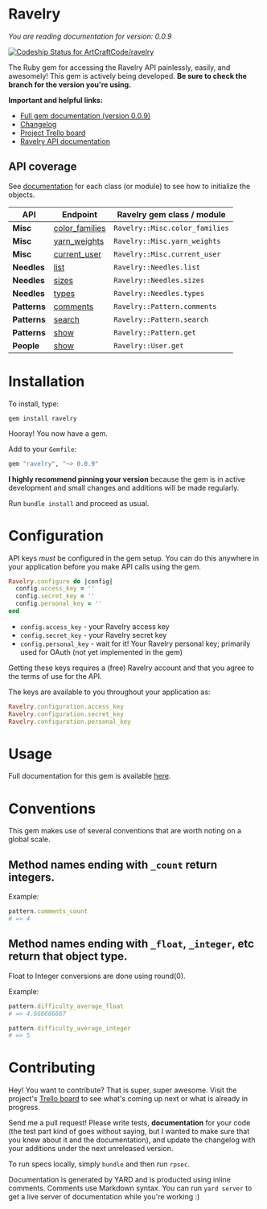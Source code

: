# Ravelry

_You are reading documentation for version: 0.0.9_

[ ![Codeship Status for ArtCraftCode/ravelry](https://codeship.com/projects/fc6710e0-5719-0133-36cc-5ebc52a48109/status?branch=0.0.9)](https://codeship.com/projects/109462)

The Ruby gem for accessing the Ravelry API painlessly, easily, and awesomely! This gem is actively being developed. **Be sure to check the branch for the version you're using.**

**Important and helpful links:**

- [Full gem documentation (version 0.0.9)](http://www.rubydoc.info/gems/ravelry/0.0.9)
- [Changelog](https://github.com/ArtCraftCode/ravelry/blob/0.0.9/CHANGELOG.md)
- [Project Trello board](https://trello.com/b/o8gs4cWI/ravelry)
- [Ravelry API documentation](http://www.ravelry.com/api)

## API coverage

See [documentation](http://www.rubydoc.info/gems/ravelry/0.0.9) for each class (or module) to see how to initialize the objects.

API | Endpoint | Ravelry gem class / module
----|----------|------------------
**Misc** | [color_families](http://www.ravelry.com/api#/_color_families) | `Ravelry::Misc.color_families`
**Misc** | [yarn_weights](http://www.ravelry.com/api#/_yarn_weights) | `Ravelry::Misc.yarn_weights`
**Misc** | [current_user](http://www.ravelry.com/api#/_current_user) | `Ravelry::Misc.current_user`
**Needles** | [list](http://www.ravelry.com/api#needles_list) | `Ravelry::Needles.list`
**Needles** | [sizes](http://www.ravelry.com/api#needles_sizes) | `Ravelry::Needles.sizes`
**Needles** | [types](http://www.ravelry.com/api#needles_types) | `Ravelry::Needles.types`
**Patterns** | [comments](http://www.ravelry.com/api#patterns_comments) | `Ravelry::Pattern.comments`
**Patterns** | [search](http://www.ravelry.com/api#patterns_search) | `Ravelry::Pattern.search`
**Patterns** | [show](http://www.ravelry.com/api#patterns_show) | `Ravelry::Pattern.get`
**People** | [show](http://www.ravelry.com/api#people_show) | `Ravelry::User.get`

# Installation

To install, type:

```
gem install ravelry
```

Hooray! You now have a gem.

Add to your `Gemfile`:

```ruby
gem "ravelry", "~> 0.0.9"
```

**I highly recommend pinning your version** because the gem is in active development and small changes and additions will be made regularly.

Run `bundle install` and proceed as usual.

# Configuration

API keys *must* be configured in the gem setup. You can do this anywhere in your application before you make API calls using the gem.

```ruby
Ravelry.configure do |config|
  config.access_key = ''
  config.secret_key = ''
  config.personal_key = ''
end
```

* `config.access_key` - your Ravelry access key
* `config.secret_key` - your Ravelry secret key
* `config.personal_key` - wait for it! Your Ravelry personal key; primarily used for OAuth (not yet implemented in the gem)

Getting these keys requires a (free) Ravelry account and that you agree to the terms of use for the API.

The keys are available to you throughout your application as:

```ruby
Ravelry.configuration.access_key
Ravelry.configuration.secret_key
Ravelry.configuration.personal_key
```

# Usage

Full documentation for this gem is available [here](http://www.rubydoc.info/gems/ravelry/0.0.9).

# Conventions

This gem makes use of several conventions that are worth noting on a global scale.

## Method names ending with `_count` return integers.

Example:

```ruby
pattern.comments_count
# => 4
```

## Method names ending with `_float`, `_integer`, etc return that object type.

Float to Integer conversions are done using round(0).

Example:

```ruby
pattern.difficulty_average_float
# => 4.666666667

pattern.difficulty_average_integer
# => 5
```

# Contributing

Hey! You want to contribute? That is super, super awesome. Visit the project's [Trello board](https://trello.com/b/o8gs4cWI/ravelry) to see what's coming up next or what is already in progress.

Send me a pull request! Please write tests, **documentation** for your code (the test part kind of goes without saying, but I wanted to make sure that you knew about it and the documentation), and update the changelog with your additions under the next unreleased version.

To run specs locally, simply `bundle` and then run `rpsec`.

Documentation is generated by YARD and is producted using inline comments. Comments use Markdown syntax. You can run `yard server` to get a live server of documentation while you're working :)
